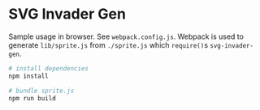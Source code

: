 # SVG Invader Gen

Sample usage in browser. See `webpack.config.js`. Webpack is used to generate `lib/sprite.js` from `./sprite.js` which `require()`s `svg-invader-gen`.

```sh
# install dependencies
npm install

# bundle sprite.js
npm run build
```
